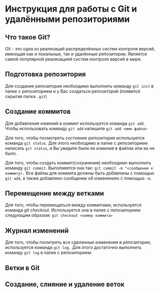 # Инструкция для работы с Git и удалёнными репозиториями

## Что такое Git?

Git - это одна из реализаций распределённых систем контроля версий, имеющая как и локальные, так и удалённые репозитории. Является самой популярной реализацией систем контроля версий в мире.

## Подготовка репозитория

Для создание репозитория необходимо выполнить команду `git init` в папке с репозиторием и у Вас создаться репозиторий (появится скрытая папка `.git`)

## Создание коммитов
Для добавления измений в коммит используется команда `git add`. Чтобы использовать команду `git add` напишите `git add <имя файла>`

Для того, чтобы посмотреть состояние репозитория используется команда `git status`. Для этого необходимо в папке с репозиторием написать `git status`, и Вы увидите были ли измения в файлах или их не было.

Для того, чтобы создать коммит(сохранение) необходимо выполнить команду `git commit`. Выполняется она так: `git commit -m "<сообщение к коммиту>.` Все файлы для коммита должны быть добавлены с помощью `git add`, а также добавлено сообщение об изменениях с помощью `-m`.

## Перемещение между ветками
Для того, чтобы перемещаться между коммитами, используется команда _git checkout._ Используется она в папке с пепозиторием следующим образом: `git checkout <номер коммита>`

## Журнал изменений
Для того, чтобы посмтреть все сделанные изменения в репозитории, используется команда `git log.` Для этого достаточно выполнить команду `git log` в папке с репозиторием.


## Ветки в Git

## Создание, слияние и удаление веток